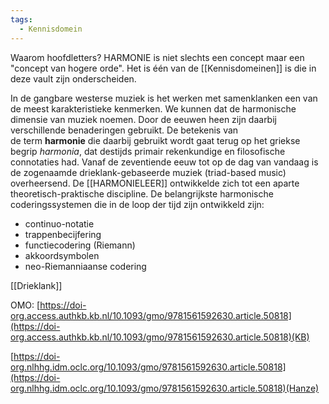 ```yaml
---
tags:
  - Kennisdomein
---
```

Waarom hoofdletters? HARMONIE is niet slechts een concept maar een "concept van hogere orde". Het is één van de [[Kennisdomeinen]] is die in deze vault zijn onderscheiden. 

In de gangbare westerse muziek is het werken met samenklanken een van de meest karakteristieke kenmerken. 
We kunnen dat de harmonische dimensie van muziek noemen. Door de eeuwen heen zijn daarbij verschillende benaderingen gebruikt. De betekenis van de term **harmonie** die daarbij gebruikt wordt gaat terug op het griekse begrip _harmonia_, dat destijds primair rekenkundige en filosofische connotaties had. Vanaf de zeventiende eeuw tot op de dag van vandaag is de zogenaamde drieklank-gebaseerde muziek (triad-based music) overheersend. De [[HARMONIELEER]]  ontwikkelde zich tot een aparte theoretisch-praktische discipline. De belangrijkste harmonische coderingssystemen die in de loop der tijd zijn ontwikkeld zijn:

- continuo-notatie
- trappenbecijfering
- functiecodering (Riemann)
- akkoordsymbolen 
- neo-Riemanniaanse codering

[[Drieklank]]

OMO: [https://doi-org.access.authkb.kb.nl/10.1093/gmo/9781561592630.article.50818](https://doi-org.access.authkb.kb.nl/10.1093/gmo/9781561592630.article.50818)(KB)

[https://doi-org.nlhhg.idm.oclc.org/10.1093/gmo/9781561592630.article.50818](https://doi-org.nlhhg.idm.oclc.org/10.1093/gmo/9781561592630.article.50818)(Hanze)